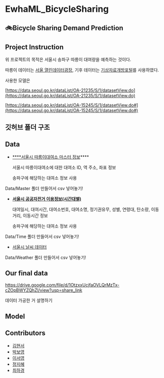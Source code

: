 # EwhaML_BicycleSharing

## 🚲Bicycle Sharing Demand Prediction
## Project Instruction

위 프로젝트의 목적은 서울시 송파구 따릉이 대여량을 예측하는 것이다.

따릉이 데이터는 [서울 열린데이터광장]([https://data.seoul.go.kr/](https://data.seoul.go.kr/)), 기후 데이터는 [기상자료개방포털]([https://data.kma.go.kr/cmmn/main.do](https://data.kma.go.kr/cmmn/main.do))를 사용하였다.

사용한 모델은 

[https://data.seoul.go.kr/dataList/OA-21235/S/1/datasetView.do](https://data.seoul.go.kr/dataList/OA-21235/S/1/datasetView.do)

[https://data.seoul.go.kr/dataList/OA-15245/S/1/datasetView.do#](https://data.seoul.go.kr/dataList/OA-15245/S/1/datasetView.do#)

## 깃허브 폴더 구조

## Data

- [****서울시 따릉이대여소 마스터 정보](****[https://data.seoul.go.kr/dataList/OA-21235/S/1/datasetView.do](https://data.seoul.go.kr/dataList/OA-21235/S/1/datasetView.do)****)****
    
    서울시 따릉이대여소에 대한 대여소 ID, 역 주소, 좌표 정보
    
    송파구에 해당하는 대여소 정보 사용
    

Data/Master 폴더 만들어서 csv 넣어놓기!

- [****서울시 공공자전거 이용정보(시간대별)****]([https://data.seoul.go.kr/dataList/OA-15245/S/1/datasetView.do#](https://data.seoul.go.kr/dataList/OA-15245/S/1/datasetView.do#))
    
    대여일시, 대여시간, 대여소번호, 대여소명, 정기권유무, 성별, 연령대, 탄소량, 이동거리, 이동시간 정보
    
    송파구에 해당하는 대여소 정보 사용
    

Data/Time 폴더 만들어서 csv 넣어놓기!

- [서울시 날씨 데이터]([https://data.kma.go.kr/cmmn/main.do](https://data.kma.go.kr/cmmn/main.do))

Data/Weather 폴더 만들어서 csv 넣어놓기!

## Our final data
https://drive.google.com/file/d/1OtzxxUcjfaOVLQrMzTx-cZOpBWYZQhZl/view?usp=share_link

데이터 가공한 거 설명하기

## Model

## Contributors

- [김현서](https://github.com/Hiseoi)
- [박보영](https://github.com/bboyeong)
- [이서영](https://github.com/seoyoung-e)
- [정지혜](https://github.com/dahlia52)
- [최하경](https://github.com/FleurHwai)
